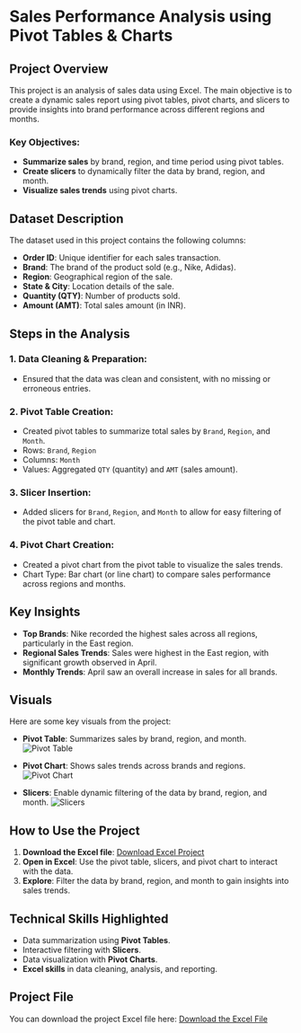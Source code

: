 # Sales Performance Analysis using Pivot Tables & Charts

## Project Overview
This project is an analysis of sales data using Excel. The main objective is to create a dynamic sales report using pivot tables, pivot charts, and slicers to provide insights into brand performance across different regions and months.

### Key Objectives:
- **Summarize sales** by brand, region, and time period using pivot tables.
- **Create slicers** to dynamically filter the data by brand, region, and month.
- **Visualize sales trends** using pivot charts.

## Dataset Description
The dataset used in this project contains the following columns:
- **Order ID**: Unique identifier for each sales transaction.
- **Brand**: The brand of the product sold (e.g., Nike, Adidas).
- **Region**: Geographical region of the sale.
- **State & City**: Location details of the sale.
- **Quantity (QTY)**: Number of products sold.
- **Amount (AMT)**: Total sales amount (in INR).

## Steps in the Analysis
### 1. Data Cleaning & Preparation:
- Ensured that the data was clean and consistent, with no missing or erroneous entries.

### 2. Pivot Table Creation:
- Created pivot tables to summarize total sales by `Brand`, `Region`, and `Month`.
- Rows: `Brand`, `Region`
- Columns: `Month`
- Values: Aggregated `QTY` (quantity) and `AMT` (sales amount).

### 3. Slicer Insertion:
- Added slicers for `Brand`, `Region`, and `Month` to allow for easy filtering of the pivot table and chart.

### 4. Pivot Chart Creation:
- Created a pivot chart from the pivot table to visualize the sales trends.
- Chart Type: Bar chart (or line chart) to compare sales performance across regions and months.

## Key Insights
- **Top Brands**: Nike recorded the highest sales across all regions, particularly in the East region.
- **Regional Sales Trends**: Sales were highest in the East region, with significant growth observed in April.
- **Monthly Trends**: April saw an overall increase in sales for all brands.

## Visuals
Here are some key visuals from the project:
- **Pivot Table**: Summarizes sales by brand, region, and month.
![Pivot Table](images/pivot_table.png)

- **Pivot Chart**: Shows sales trends across brands and regions.
![Pivot Chart](images/pivot_chart.png)

- **Slicers**: Enable dynamic filtering of the data by brand, region, and month.
![Slicers](images/slicers.png)

## How to Use the Project
1. **Download the Excel file**: [Download Excel Project](./Excel%20Project.xlsx)
2. **Open in Excel**: Use the pivot table, slicers, and pivot chart to interact with the data.
3. **Explore**: Filter the data by brand, region, and month to gain insights into sales trends.

## Technical Skills Highlighted
- Data summarization using **Pivot Tables**.
- Interactive filtering with **Slicers**.
- Data visualization with **Pivot Charts**.
- **Excel skills** in data cleaning, analysis, and reporting.

## Project File
You can download the project Excel file here:
[Download the Excel File](./Excel%20Project.xlsx)

